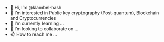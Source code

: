 - 👋 Hi, I’m @klambel-hash
- 👀 I’m interested in Public key cryptography (Post-quantum), Blockchain and Cryptocurrencies
- 🌱 I’m currently learning ...
- 💞️ I’m looking to collaborate on ...
- 📫 How to reach me ...

<!---
klambel-hash/klambel-hash is a ✨ special ✨ repository because its `README.md` (this file) appears on your GitHub profile.
You can click the Preview link to take a look at your changes.
--->
